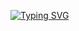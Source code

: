 <!--
**RaposaFeliz/RaposaFeliz** is a ✨ _special_ ✨ repository because its `README.md` (this file) appears on your GitHub profile.

Here are some ideas to get you started:

- 🔭 I’m currently working on ...
- 🌱 I’m currently learning ...
- 👯 I’m looking to collaborate on ...
- 🤔 I’m looking for help with ...
- 💬 Ask me about ...
- 📫 How to reach me: ...
- 😄 Pronouns: ...
- ⚡ Fun fact: ...
-->

[![Typing SVG](https://readme-typing-svg.herokuapp.com?font=Arvo&size=25&duration=6008&color=9F9F9F&center=true&vCenter=true&width=500&height=100&lines=Ol%C3%A1+este+%C3%A9+meu+github)](https://git.io/typing-svg)
